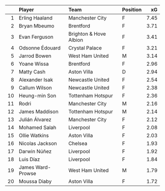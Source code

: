 |    | Player            | Team                   | Position   |   xG |
|---:|:------------------|:-----------------------|:-----------|-----:|
|  1 | Erling Haaland    | Manchester City        | F          | 7.45 |
|  2 | Bryan Mbeumo      | Brentford              | F          | 3.71 |
|  3 | Evan Ferguson     | Brighton & Hove Albion | F          | 3.41 |
|  4 | Odsonne Édouard   | Crystal Palace         | F          | 3.21 |
|  5 | Jarrod Bowen      | West Ham United        | M          | 3.14 |
|  6 | Yoane Wissa       | Brentford              | F          | 2.96 |
|  7 | Matty Cash        | Aston Villa            | D          | 2.94 |
|  8 | Alexander Isak    | Newcastle United       | F          | 2.54 |
|  9 | Callum Wilson     | Newcastle United       | F          | 2.38 |
| 10 | Heung-min Son     | Tottenham Hotspur      | F          | 2.36 |
| 11 | Rodri             | Manchester City        | M          | 2.16 |
| 12 | James Maddison    | Tottenham Hotspur      | M          | 2.14 |
| 13 | Julián Álvarez    | Manchester City        | F          | 2.12 |
| 14 | Mohamed Salah     | Liverpool              | F          | 2.08 |
| 15 | Ollie Watkins     | Aston Villa            | F          | 2.03 |
| 16 | Nicolas Jackson   | Chelsea                | F          | 1.93 |
| 17 | Darwin Núñez      | Liverpool              | F          | 1.92 |
| 18 | Luis Díaz         | Liverpool              | F          | 1.84 |
| 19 | James Ward-Prowse | West Ham United        | M          | 1.79 |
| 20 | Moussa Diaby      | Aston Villa            | F          | 1.72 |